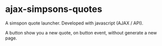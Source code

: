 # ajax-simpsons-quotes
A simspon quote launcher.
Developed with javascript (AJAX / API).

A button show you a new quote, on button event, without generate a new page.